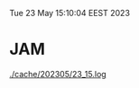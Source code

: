 Tue 23 May 15:10:04 EEST 2023
# JAM
<a href='./cache/202305/23_15.log'>./cache/202305/23_15.log</a>
